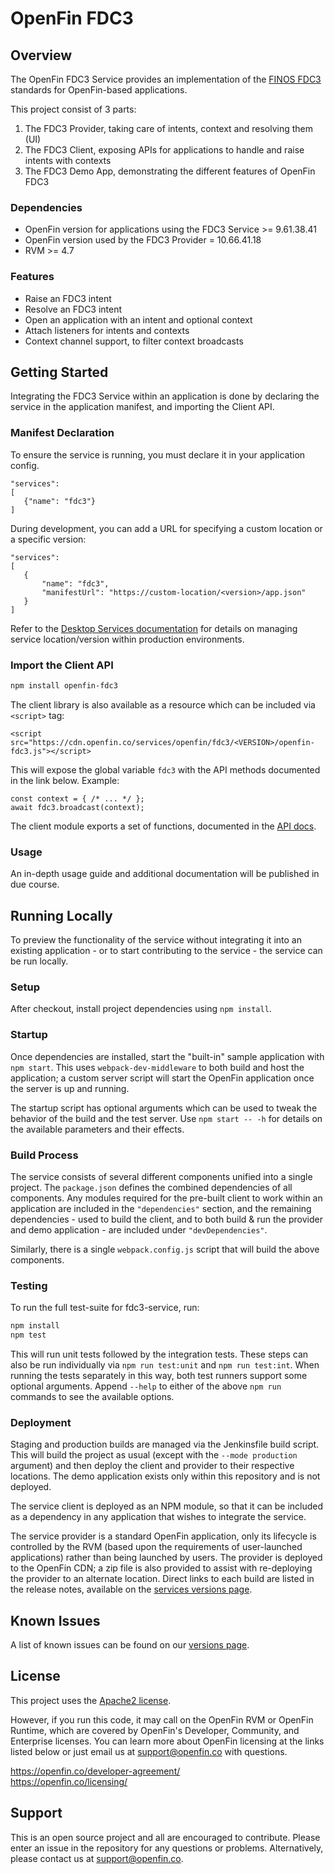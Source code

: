 # OpenFin FDC3


## Overview

The OpenFin FDC3 Service provides an implementation of the [FINOS FDC3](https://fdc3.finos.org/) standards for OpenFin-based applications.

This project consist of 3 parts:
1. The FDC3 Provider, taking care of intents, context and resolving them (UI)
2. The FDC3 Client, exposing APIs for applications to handle and raise intents with contexts
3. The FDC3 Demo App, demonstrating the different features of OpenFin FDC3

### Dependencies
- OpenFin version for applications using the FDC3 Service >= 9.61.38.41
- OpenFin version used by the FDC3 Provider = 10.66.41.18
- RVM >= 4.7

### Features
* Raise an FDC3 intent
* Resolve an FDC3 intent
* Open an application with an intent and optional context
* Attach listeners for intents and contexts
* Context channel support, to filter context broadcasts

## Getting Started

Integrating the FDC3 Service within an application is done by declaring the service in the application manifest, and importing the Client API.

### Manifest Declaration
To ensure the service is running, you must declare it in your application config.

```
"services":
[
   {"name": "fdc3"}
]
```
During development, you can add a URL for specifying a custom location or a specific version:

```
"services":
[
   {
       "name": "fdc3",
       "manifestUrl": "https://custom-location/<version>/app.json"
   }
]
```
Refer to the [Desktop Services documentation](https://developers.openfin.co/docs/desktop-services) for details on managing service location/version within production environments.

### Import the Client API
```bash
npm install openfin-fdc3
```

The client library is also available as a resource which can be included via `<script>` tag:
```
<script src="https://cdn.openfin.co/services/openfin/fdc3/<VERSION>/openfin-fdc3.js"></script>
```
This will expose the global variable `fdc3` with the API methods documented in the link below.  Example:
```
const context = { /* ... */ };
await fdc3.broadcast(context);
```

The client module exports a set of functions, documented in the [API docs](https://cdn.openfin.co/docs/services/fdc3/stable/api/).

### Usage
An in-depth usage guide and additional documentation will be published in due course.

## Running Locally

To preview the functionality of the service without integrating it into an existing application - or to start contributing to the service - the service can be run locally.

### Setup
After checkout, install project dependencies using `npm install`.

### Startup
Once dependencies are installed, start the "built-in" sample application with `npm start`. This uses `webpack-dev-middleware` to both build and host the application; a custom server script will start the OpenFin application once the server is up and running.

The startup script has optional arguments which can be used to tweak the behavior of the build and the test server. Use `npm start -- -h` for details on the available parameters and their effects.

### Build Process
The service consists of several different components unified into a single project. The `package.json` defines the combined dependencies of all components. Any modules required for the pre-built client to work within an application are included in the `"dependencies"` section, and the remaining dependencies - used to build the client, and to both build & run the provider and demo application - are included under `"devDependencies"`.

Similarly, there is a single `webpack.config.js` script that will build the above components.

### Testing
To run the full test-suite for fdc3-service, run:
```bash
npm install
npm test
```

This will run unit tests followed by the integration tests. These steps can also be run individually via `npm run test:unit` and `npm run test:int`. When running the tests separately in this way, both test runners support some optional arguments. Append `--help` to either of the above `npm run` commands to see the available options.

### Deployment
Staging and production builds are managed via the Jenkinsfile build script. This will build the project as usual (except with the `--mode production` argument) and then deploy the client and provider to their respective locations. The demo application exists only within this repository and is not deployed.

The service client is deployed as an NPM module, so that it can be included as a dependency in any application that wishes to integrate the service.

The service provider is a standard OpenFin application, only its lifecycle is controlled by the RVM (based upon the requirements of user-launched applications) rather than being launched by users. The provider is deployed to the OpenFin CDN; a zip file is also provided to assist with re-deploying the provider to an alternate location. Direct links to each build are listed in the release notes, available on the [services versions page](https://developer.openfin.co/versions/?product=Services).

## Known Issues

A list of known issues can be found on our [versions page](https://developer.openfin.co/versions/?product=Services).

## License

This project uses the [Apache2 license](https://www.apache.org/licenses/LICENSE-2.0).

However, if you run this code, it may call on the OpenFin RVM or OpenFin Runtime, which are covered by OpenFin's Developer, Community, and Enterprise licenses. You can learn more about OpenFin licensing at the links listed below or just email us at support@openfin.co with questions.

https://openfin.co/developer-agreement/  
https://openfin.co/licensing/

## Support

This is an open source project and all are encouraged to contribute.
Please enter an issue in the repository for any questions or problems. Alternatively, please contact us at support@openfin.co.
